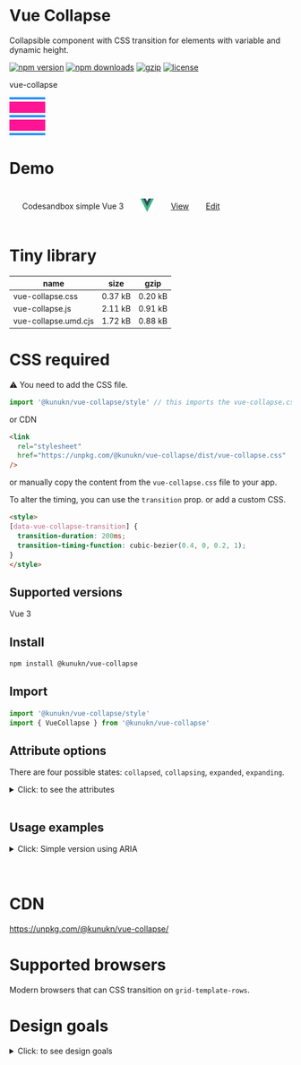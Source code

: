 # Vue Collapse

Collapsible component with CSS transition for elements with variable and dynamic height.

[![npm version](https://img.shields.io/npm/v/@kunukn/vue-collapse.svg?style=flat-square)](https://www.npmjs.com/package/@kunukn/vue-collapse)
[![npm downloads](https://img.shields.io/npm/dm/@kunukn/vue-collapse.svg?style=flat-square)](https://www.npmjs.com/package/@kunukn/vue-collapse)
[![gzip](https://img.shields.io/bundlephobia/minzip/@kunukn/vue-collapse.svg)](https://bundlephobia.com/result?p=@kunukn/vue-collapse)
[![license](https://img.shields.io/github/license/kunukn/vue-collapse.svg)](https://github.com/kunukn/vue-collapse/blob/master/LICENSE)

vue-collapse

![logo](logo/collapsible.svg 'logo')

# Demo

<table style="border-spacing: 16px;border-collapse: separate;">

<tr>
<td>Codesandbox simple Vue 3</td>
<td><img width="24" height="24" src="ui-library-logo/Vue-logo.svg"/></td>
<td><a href="https://s128s4.csb.app" target="_blank">View</a></td>
<td><a href="https://codesandbox.io/s/kunukn-vue-collapse-s128s4" target="_blank" >Edit</a></td>
</tr>

</table>

# Tiny library

| name                 | size    | gzip    |
| -------------------- | ------- | ------- |
| vue-collapse.css     | 0.37 kB | 0.20 kB |
| vue-collapse.js      | 2.11 kB | 0.91 kB |
| vue-collapse.umd.cjs | 1.72 kB | 0.88 kB |

# CSS required

:warning: ️You need to add the CSS file.

```js
import '@kunukn/vue-collapse/style' // this imports the vue-collapse.css file.
```

or CDN

```html
<link
  rel="stylesheet"
  href="https://unpkg.com/@kunukn/vue-collapse/dist/vue-collapse.css"
/>
```

or manually copy the content from the `vue-collapse.css` file to your app.

To alter the timing, you can use the `transition` prop. or add a custom CSS.

```HTML
<style>
[data-vue-collapse-transition] {
  transition-duration: 200ms;
  transition-timing-function: cubic-bezier(0.4, 0, 0.2, 1);
}
</style>
```

## Supported versions

Vue 3

## Install

```bash
npm install @kunukn/vue-collapse
```

## Import

```js
import '@kunukn/vue-collapse/style'
import { VueCollapse } from '@kunukn/vue-collapse'
```

## Attribute options

There are four possible states: `collapsed`, `collapsing`, `expanded`, `expanding`.

<details>
  <summary>Click: to see the attributes</summary>

| Attribute     | Type     | Default | About                                               |
| ------------- | -------- | ------- | --------------------------------------------------- |
| :when         | boolean  | falsy   | should component collapse?                          |
| :as           | string   | div     | element type to render                              |
| transition    | string   | falsy   | apply custom CSS transition, see demo example below |
| @collapse()   | function |         | event emitted with component in this state          |
| @collapsing() | function |         | event emitted with component in this state          |
| @expanded()   | function |         | event emitted with component in this state          |
| @expanding()  | function |         | event emitted with component in this state          |
| @event(state) | function |         | event emitted with one of the 4 states              |
| @init(state)  | function |         | component mount event emitted with current state    |

</details>

<br>

## Usage examples

<details>
  <summary>Click: Simple version using ARIA</summary>

```vue
<template>
  <div class="app">
    <button
      @click="isCollapsed = !isCollapsed"
      :aria-expanded="!isCollapsed"
      aria-controls="my-description"
    >
      {{ display }}
    </button>

    <VueCollapse
      id="my-description"
      :when="isCollapsed"
      @event="onEvent"
      v-slot="{ state }"
    >
      <p class="long-text">
        I know the state: {{ state }}. Lorem Ipsum is simply dummy text of the
        printing and typesetting industry.
      </p>
    </VueCollapse>
  </div>
</template>

<script setup>
import { VueCollapse } from '@kunukn/vue-collapse'
import { ref } from 'vue'

const isCollapsed = ref(false)
const display = ref('')

const onEvent = (state) => {
  display.value = 'event ' + state
}
</script>

<style>
/* Custom easing */
.vue-collapse[data-vue-collapse-transition] {
  transition-duration: 200ms;
  transition-timing-function: cubic-bezier(0.4, 0, 0.2, 1);
}
</style>
```

</details>
<br>
<br>

# CDN

https://unpkg.com/@kunukn/vue-collapse/

# Supported browsers

Modern browsers that can CSS transition on `grid-template-rows`.

# Design goals

<details>
  <summary>Click: to see design goals</summary>

- Minimal in file size
- Let the browser handle the animation using CSS transition
- Minimalistic API
- Flexible - provide your own markup, styling and easing
- Interruptible - can be reversed during movement
- Inert - when collapsed you should tab over the collapsed component
- Availability - from CDN or npm install
- Collapsible on height only

</details>
